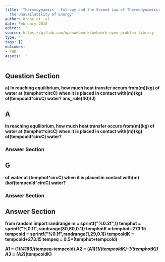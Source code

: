 ```yaml
---
title: 'Thermodynamics - Entropy and the Second Law of Thermodynamics: Disorder and
  the Unavailability of Energy'
author: Urone et. al
date: February 2018
editor: ''
source: https://github.com/openwebwork/webwork-open-problem-library
type: ''
tags: []
outcomes:
- TBD
assets: ''
---
```


## Question Section 

<b>
a) In reaching equilibrium, how much heat transfer occurs from(m)(kg) of water at (temphot^circC) when it is placed in contact with(m)(kg) of(tempcold^circC) water?
ans_rule(40)(J)

## A
In reaching equilibrium, how much heat transfer occurs from(m)(kg) of water at (temphot^circC) when it is placed in contact with(m)(kg) of(tempcold^circC) water?
### Answer Section
## G
of water at (temphot^circC) when it is placed in contact with(m)(kof(tempcold^circC) water?
### Answer Section


## Answer Section

from random import randrange
m = sprintf("%0.2f",1)
temphot = sprintf("%0.1f",randrange(30,60,0.1))
temphotK = temphot+273.15
tempcold = sprintf("%0.1f",randrange(1,29,0.1))
tempcoldK = tempcold+273.15
tempeq = 0.5*(temphot+tempcold)

A1 = (1)*(4186)*(tempeq-tempcold)
A2 = (A1)*(1/(tempcoldK)-1/(temphotK))
A3 = (A2)*(tempcoldK)